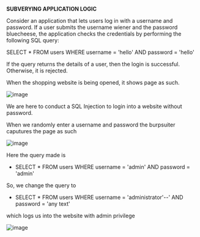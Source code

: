 **SUBVERYING APPLICATION LOGIC**

 Consider an application that lets users log in with a username and password. If a user submits the username wiener and the password bluecheese, the application checks the credentials by performing the following SQL query:

SELECT * FROM users WHERE username = 'hello' AND password = 'hello'

If the query returns the details of a user, then the login is successful. Otherwise, it is rejected. 

When the shopping website is being opened, it shows page as such.

![image](https://user-images.githubusercontent.com/65653010/235016064-77685d7b-8730-4f09-8b23-9e512f113a47.png)

We are here to conduct a SQL Injection to login into a website without password.

When we randomly enter a username and password the burpsuiter caputures the page as such 


![image](https://user-images.githubusercontent.com/65653010/235015780-aa978b20-8b76-43fb-8e02-b2cc2b27b51f.png)

Here the query made is 
- SELECT * FROM users WHERE username = 'admin' AND password = 'admin'

So, we change the query to
- SELECT * FROM users WHERE username = 'administrator'--' AND password = 'any text' 

which logs us into the website with admin privilege


![image](https://user-images.githubusercontent.com/65653010/235015877-060f991a-63eb-49e6-8e69-7ed90a2a1406.png)


